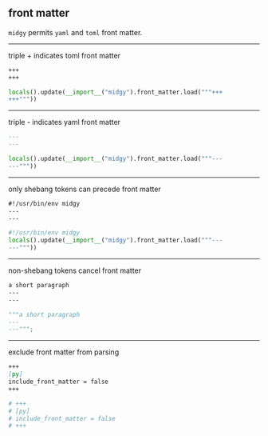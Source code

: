 ## front matter

`midgy` permits `yaml` and `toml` front matter.

*******************************************************

triple + indicates toml front matter

```markdown
+++
+++
```

```python
locals().update(__import__("midgy").front_matter.load("""+++
+++"""))
```

*******************************************************

triple - indicates yaml front matter
    
```markdown
---
---
```

```python
locals().update(__import__("midgy").front_matter.load("""---
---"""))
```



*******************************************************

only shebang tokens can precede front matter

```markdown
#!/usr/bin/env midgy
---
---
```

```python
#!/usr/bin/env midgy
locals().update(__import__("midgy").front_matter.load("""---
---"""))
```

*******************************************************

non-shebang tokens cancel front matter

```markdown
a short paragraph
---
---
```

```python
"""a short paragraph
---
---""";
```
*******************************************************

exclude front matter from parsing

```markdown
+++
[py]
include_front_matter = false
+++
```

```python
# +++
# [py]
# include_front_matter = false
# +++
```

